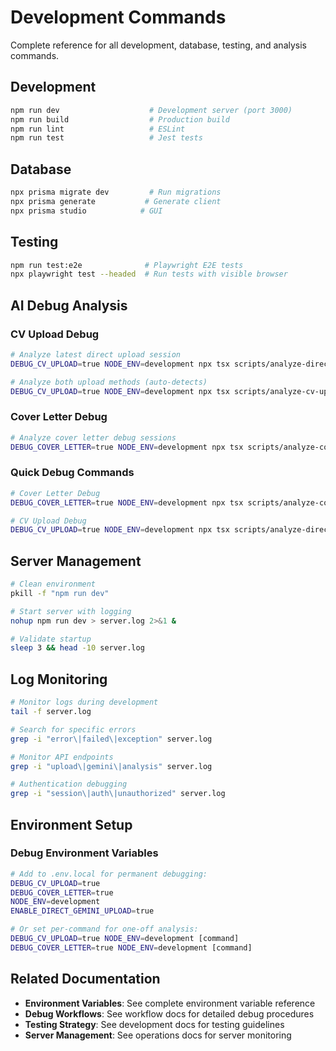 # Development Commands

Complete reference for all development, database, testing, and analysis commands.

## Development
```bash
npm run dev                    # Development server (port 3000)
npm run build                  # Production build
npm run lint                   # ESLint
npm run test                   # Jest tests
```

## Database
```bash
npx prisma migrate dev         # Run migrations
npx prisma generate           # Generate client
npx prisma studio            # GUI
```

## Testing
```bash
npm run test:e2e              # Playwright E2E tests
npx playwright test --headed  # Run tests with visible browser
```

## AI Debug Analysis

### CV Upload Debug
```bash
# Analyze latest direct upload session
DEBUG_CV_UPLOAD=true NODE_ENV=development npx tsx scripts/analyze-direct-upload.ts

# Analyze both upload methods (auto-detects)
DEBUG_CV_UPLOAD=true NODE_ENV=development npx tsx scripts/analyze-cv-upload-parsing.ts
```

### Cover Letter Debug
```bash
# Analyze cover letter debug sessions
DEBUG_COVER_LETTER=true NODE_ENV=development npx tsx scripts/analyze-cover-letter-generation.ts
```

### Quick Debug Commands
```bash
# Cover Letter Debug
DEBUG_COVER_LETTER=true NODE_ENV=development npx tsx scripts/analyze-cover-letter-generation.ts

# CV Upload Debug  
DEBUG_CV_UPLOAD=true NODE_ENV=development npx tsx scripts/analyze-direct-upload.ts
```

## Server Management
```bash
# Clean environment
pkill -f "npm run dev"

# Start server with logging
nohup npm run dev > server.log 2>&1 &

# Validate startup
sleep 3 && head -10 server.log
```

## Log Monitoring
```bash
# Monitor logs during development
tail -f server.log

# Search for specific errors
grep -i "error\|failed\|exception" server.log

# Monitor API endpoints
grep -i "upload\|gemini\|analysis" server.log

# Authentication debugging
grep -i "session\|auth\|unauthorized" server.log
```

## Environment Setup

### Debug Environment Variables
```bash
# Add to .env.local for permanent debugging:
DEBUG_CV_UPLOAD=true
DEBUG_COVER_LETTER=true
NODE_ENV=development
ENABLE_DIRECT_GEMINI_UPLOAD=true

# Or set per-command for one-off analysis:
DEBUG_CV_UPLOAD=true NODE_ENV=development [command]
DEBUG_COVER_LETTER=true NODE_ENV=development [command]
```

## Related Documentation

- **Environment Variables**: See complete environment variable reference
- **Debug Workflows**: See workflow docs for detailed debug procedures
- **Testing Strategy**: See development docs for testing guidelines
- **Server Management**: See operations docs for server monitoring